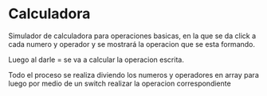 # Calculadora

Simulador de calculadora para operaciones basicas, en la que se da click a cada numero y operador y se mostrará la operacion que se esta formando.

Luego al darle = se va a calcular la operacion escrita.

Todo el proceso se realiza diviendo los numeros y operadores en array para luego por medio de un switch realizar la operacion correspondiente